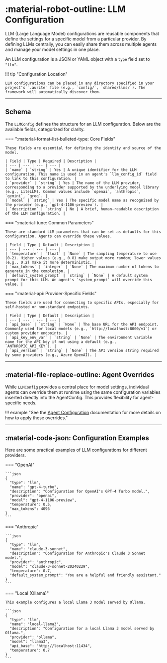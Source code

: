 # :material-robot-outline: LLM Configuration

LLM (Large Language Model) configurations are reusable components that define the settings for a specific model from a particular provider. By defining LLMs centrally, you can easily share them across multiple agents and manage your model settings in one place.

An LLM configuration is a JSON or YAML object with a `type` field set to `"llm"`.

!!! tip "Configuration Location"

    LLM configurations can be placed in any directory specified in your project's `.aurite` file (e.g., `config/`, `shared/llms/`). The framework will automatically discover them.

---

## Schema

The `LLMConfig` defines the structure for an LLM configuration. Below are the available fields, categorized for clarity.

=== ":material-format-list-bulleted-type: Core Fields"

    These fields are essential for defining the identity and source of the model.

    | Field | Type | Required | Description |
    | --- | --- | --- | --- |
    | `name` | `string` | Yes | A unique identifier for the LLM configuration. This name is used in an agent's `llm_config_id` field to link to this configuration. |
    | `provider` | `string` | Yes | The name of the LLM provider, corresponding to a provider supported by the underlying model library (e.g., LiteLLM). Common values include `openai`, `anthropic`, `gemini`, `groq`. |
    | `model` | `string` | Yes | The specific model name as recognized by the provider (e.g., `gpt-4-1106-preview`). |
    | `description` | `string` | No | A brief, human-readable description of the LLM configuration. |

=== ":material-tune: Common Parameters"

    These are standard LLM parameters that can be set as defaults for this configuration. Agents can override these values.

    | Field | Type | Default | Description |
    | --- | --- | --- | --- |
    | `temperature` | `float` | `None` | The sampling temperature to use (0-2). Higher values (e.g., 0.8) make output more random; lower values (e.g., 0.2) make it more deterministic. |
    | `max_tokens` | `integer` | `None` | The maximum number of tokens to generate in the completion. |
    | `default_system_prompt` | `string` | `None` | A default system prompt for this LLM. An agent's `system_prompt` will override this value. |

=== ":material-api: Provider-Specific Fields"

    These fields are used for connecting to specific APIs, especially for self-hosted or non-standard endpoints.

    | Field | Type | Default | Description |
    | --- | --- | --- | --- |
    | `api_base` | `string` | `None` | The base URL for the API endpoint. Commonly used for local models (e.g., `http://localhost:8000/v1`) or custom provider endpoints. |
    | `api_key_env_var` | `string` | `None` | The environment variable name for the API key if not using a default (e.g., `ANTHROPIC_API_KEY`). |
    | `api_version` | `string` | `None` | The API version string required by some providers (e.g., Azure OpenAI). |

---

## :material-file-replace-outline: Agent Overrides

While `LLMConfig` provides a central place for model settings, individual agents can override them at runtime using the same configuration variables inserted directly into the AgentConfig. This provides flexibility for agent-specific needs.

!!! example "See the [Agent Configuration](agent.md) documentation for more details on how to apply these overrides."

---

## :material-code-json: Configuration Examples

Here are some practical examples of LLM configurations for different providers.

=== "OpenAI"

    ```json
    {
      "type": "llm",
      "name": "gpt-4-turbo",
      "description": "Configuration for OpenAI's GPT-4 Turbo model.",
      "provider": "openai",
      "model": "gpt-4-1106-preview",
      "temperature": 0.5,
      "max_tokens": 4096
    }
    ```

=== "Anthropic"

    ```json
    {
      "type": "llm",
      "name": "claude-3-sonnet",
      "description": "Configuration for Anthropic's Claude 3 Sonnet model.",
      "provider": "anthropic",
      "model": "claude-3-sonnet-20240229",
      "temperature": 0.7,
      "default_system_prompt": "You are a helpful and friendly assistant."
    }
    ```

=== "Local (Ollama)"

    This example configures a local Llama 3 model served by Ollama.

    ```json
    {
      "type": "llm",
      "name": "local-llama3",
      "description": "Configuration for a local Llama 3 model served by Ollama.",
      "provider": "ollama",
      "model": "llama3",
      "api_base": "http://localhost:11434",
      "temperature": 0.7
    }
    ```
